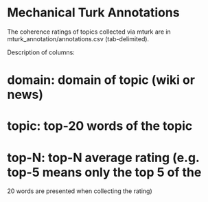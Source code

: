 




Mechanical Turk Annotations
===========================
The coherence ratings of topics collected via mturk are in 
mturk_annotation/annotations.csv (tab-delimited).

Description of columns:
# domain: domain of topic (wiki or news)
# topic: top-20 words of the topic
# top-N: top-N average rating (e.g. top-5 means only the top 5 of the 
 20 words are presented when collecting the rating)

